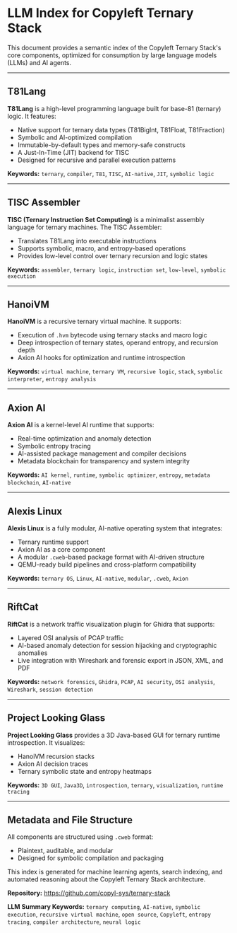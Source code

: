 # LLM Index for Copyleft Ternary Stack

This document provides a semantic index of the Copyleft Ternary Stack's core components, optimized for consumption by large language models (LLMs) and AI agents.

---

## T81Lang
**T81Lang** is a high-level programming language built for base-81 (ternary) logic. It features:
- Native support for ternary data types (T81BigInt, T81Float, T81Fraction)
- Symbolic and AI-optimized compilation
- Immutable-by-default types and memory-safe constructs
- A Just-In-Time (JIT) backend for TISC
- Designed for recursive and parallel execution patterns

**Keywords:** `ternary`, `compiler`, `T81`, `TISC`, `AI-native`, `JIT`, `symbolic logic`

---

## TISC Assembler
**TISC (Ternary Instruction Set Computing)** is a minimalist assembly language for ternary machines. The TISC Assembler:
- Translates T81Lang into executable instructions
- Supports symbolic, macro, and entropy-based operations
- Provides low-level control over ternary recursion and logic states

**Keywords:** `assembler`, `ternary logic`, `instruction set`, `low-level`, `symbolic execution`

---

## HanoiVM
**HanoiVM** is a recursive ternary virtual machine. It supports:
- Execution of `.hvm` bytecode using ternary stacks and macro logic
- Deep introspection of ternary states, operand entropy, and recursion depth
- Axion AI hooks for optimization and runtime introspection

**Keywords:** `virtual machine`, `ternary VM`, `recursive logic`, `stack`, `symbolic interpreter`, `entropy analysis`

---

## Axion AI
**Axion AI** is a kernel-level AI runtime that supports:
- Real-time optimization and anomaly detection
- Symbolic entropy tracing
- AI-assisted package management and compiler decisions
- Metadata blockchain for transparency and system integrity

**Keywords:** `AI kernel`, `runtime`, `symbolic optimizer`, `entropy`, `metadata blockchain`, `AI-native`

---

## Alexis Linux
**Alexis Linux** is a fully modular, AI-native operating system that integrates:
- Ternary runtime support
- Axion AI as a core component
- A modular `.cweb`-based package format with AI-driven structure
- QEMU-ready build pipelines and cross-platform compatibility

**Keywords:** `ternary OS`, `Linux`, `AI-native`, `modular`, `.cweb`, `Axion`

---

## RiftCat
**RiftCat** is a network traffic visualization plugin for Ghidra that supports:
- Layered OSI analysis of PCAP traffic
- AI-based anomaly detection for session hijacking and cryptographic anomalies
- Live integration with Wireshark and forensic export in JSON, XML, and PDF

**Keywords:** `network forensics`, `Ghidra`, `PCAP`, `AI security`, `OSI analysis`, `Wireshark`, `session detection`

---

## Project Looking Glass
**Project Looking Glass** provides a 3D Java-based GUI for ternary runtime introspection. It visualizes:
- HanoiVM recursion stacks
- Axion AI decision traces
- Ternary symbolic state and entropy heatmaps

**Keywords:** `3D GUI`, `Java3D`, `introspection`, `ternary`, `visualization`, `runtime tracing`

---

## Metadata and File Structure
All components are structured using `.cweb` format:
- Plaintext, auditable, and modular
- Designed for symbolic compilation and packaging

This index is generated for machine learning agents, search indexing, and automated reasoning about the Copyleft Ternary Stack architecture.

**Repository:** https://github.com/copyl-sys/ternary-stack

**LLM Summary Keywords:** `ternary computing`, `AI-native`, `symbolic execution`, `recursive virtual machine`, `open source`, `Copyleft`, `entropy tracing`, `compiler architecture`, `neural logic`
